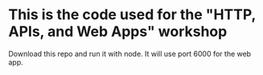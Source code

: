 # This is the code used for the "HTTP, APIs, and Web Apps" workshop

Download this repo and run it with node. It will use port 6000 for the web app.
